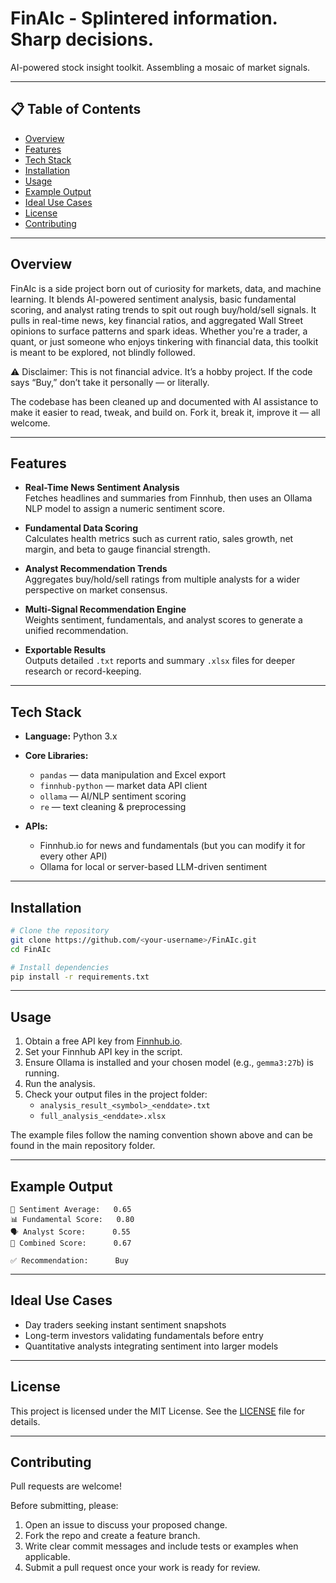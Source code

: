 # FinAIc - Splintered information. Sharp decisions. 

AI-powered stock insight toolkit. Assembling a mosaic of market signals.

---

## 📋 Table of Contents

- [Overview](#overview)
- [Features](#features)
- [Tech Stack](#tech-stack)
- [Installation](#installation)
- [Usage](#usage)
- [Example Output](#example-output)
- [Ideal Use Cases](#ideal-use-cases)
- [License](#license)
- [Contributing](#contributing)

---

## Overview

FinAIc is a side project born out of curiosity for markets, data, and machine learning. It blends AI-powered sentiment analysis, basic fundamental scoring, and analyst rating trends to spit out rough buy/hold/sell signals.
It pulls in real-time news, key financial ratios, and aggregated Wall Street opinions to surface patterns and spark ideas. Whether you're a trader, a quant, or just someone who enjoys tinkering with financial data, this toolkit is meant to be explored, not blindly followed.

⚠️ Disclaimer: This is not financial advice. It’s a hobby project. If the code says “Buy,” don’t take it personally — or literally.

The codebase has been cleaned up and documented with AI assistance to make it easier to read, tweak, and build on. Fork it, break it, improve it — all welcome.

---

## Features

- **Real-Time News Sentiment Analysis**  
  Fetches headlines and summaries from Finnhub, then uses an Ollama NLP model to assign a numeric sentiment score.

- **Fundamental Data Scoring**  
  Calculates health metrics such as current ratio, sales growth, net margin, and beta to gauge financial strength.

- **Analyst Recommendation Trends**  
  Aggregates buy/hold/sell ratings from multiple analysts for a wider perspective on market consensus.

- **Multi-Signal Recommendation Engine**  
  Weights sentiment, fundamentals, and analyst scores to generate a unified recommendation.

- **Exportable Results**  
  Outputs detailed `.txt` reports and summary `.xlsx` files for deeper research or record-keeping.

---

## Tech Stack

- **Language:** Python 3.x  
- **Core Libraries:**  
  - `pandas` — data manipulation and Excel export  
  - `finnhub-python` — market data API client  
  - `ollama` — AI/NLP sentiment scoring  
  - `re` — text cleaning & preprocessing  

- **APIs:**  
  - Finnhub.io for news and fundamentals (but you can modify it for every other API)  
  - Ollama for local or server-based LLM-driven sentiment  

---

## Installation

```bash
# Clone the repository
git clone https://github.com/<your-username>/FinAIc.git
cd FinAIc

# Install dependencies
pip install -r requirements.txt
```

---

## Usage

1. Obtain a free API key from [Finnhub.io](https://finnhub.io).  
2. Set your Finnhub API key in the script.  
3. Ensure Ollama is installed and your chosen model (e.g., `gemma3:27b`) is running.  
4. Run the analysis.
5. Check your output files in the project folder:  
   - `analysis_result_<symbol>_<enddate>.txt`  
   - `full_analysis_<enddate>.xlsx`

  The example files follow the naming convention shown above and can be found in the main repository folder.
 

---

## Example Output

```text
🧮 Sentiment Average:   0.65
📊 Fundamental Score:   0.80
🗣️ Analyst Score:      0.55
🔗 Combined Score:      0.67

✅ Recommendation:      Buy
```

---

## Ideal Use Cases

- Day traders seeking instant sentiment snapshots  
- Long-term investors validating fundamentals before entry  
- Quantitative analysts integrating sentiment into larger models  

---

## License

This project is licensed under the MIT License. See the [LICENSE](LICENSE) file for details.

---

## Contributing

Pull requests are welcome!  

Before submitting, please:

1. Open an issue to discuss your proposed change.  
2. Fork the repo and create a feature branch.  
3. Write clear commit messages and include tests or examples when applicable.  
4. Submit a pull request once your work is ready for review.  
